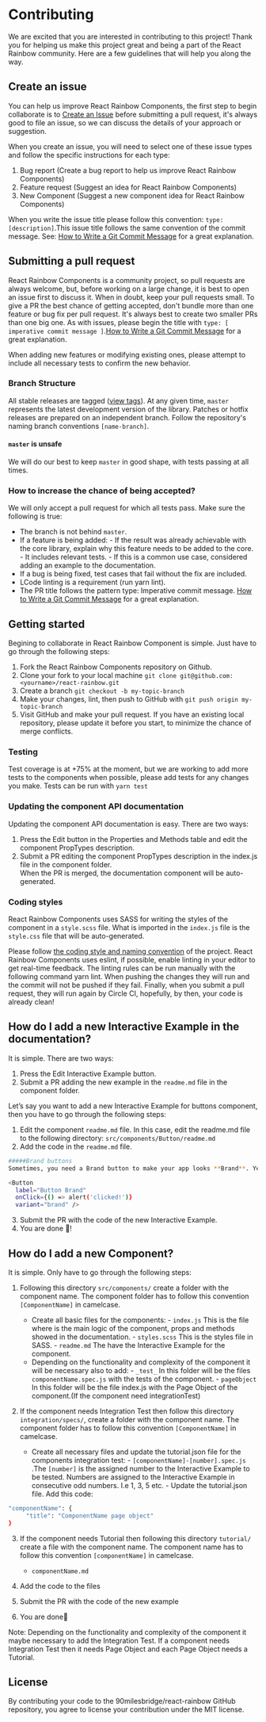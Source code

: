 # Contributing

We are excited that you are interested in contributing to this project! Thank you for helping us make this project great and being a part of the React Rainbow community. Here are a few guidelines that will help you along the way.

## Create an issue

You can help us improve React Rainbow Components, the first step to begin collaborate is to [Create an Issue](https://github.com/90milesbridge/react-rainbow/issues/new/choose) before submitting a pull request, it's always good to file an issue, so we can discuss the details of your approach or suggestion.

When you create an issue, you will need to select one of these issue types and follow the specific instructions for each type:

1. Bug report (Create a bug report to help us improve React Rainbow Components)
2. Feature request (Suggest an idea for React Rainbow Components)
3. New Component (Suggest a new component idea for React Rainbow Components)

When you write the issue title please follow this convention: `type: [description]`.This issue title follows the same convention of the commit message. See: [How to Write a Git Commit Message](https://www.conventionalcommits.org/en/v1.0.0-beta.2/) for a great explanation.

## Submitting a pull request

React Rainbow Components is a community project, so pull requests are always welcome, but, before working on a large change, it is best to open an issue first to discuss it.
When in doubt, keep your pull requests small. To give a PR the best chance of getting accepted, don't bundle more than one feature or bug fix per pull request. It's always best to create two smaller PRs than one big one.
As with issues, please begin the title with `type: [ imperative commit message ]`.[How to Write a Git Commit Message](https://www.conventionalcommits.org/en/v1.0.0-beta.2/) for a great explanation.

When adding new features or modifying existing ones, please attempt to include all necessary tests to confirm the new behavior.

### Branch Structure

All stable releases are tagged ([view tags](https://github.com/90milesbridge/react-rainbow/tags)).
At any given time, `master` represents the latest development version of the library. Patches or hotfix releases are prepared on an independent branch. Follow the repository's naming branch conventions `[name-branch]`.

#### `master` is unsafe

We will do our best to keep `master` in good shape, with tests passing at all times.

### How to increase the chance of being accepted?

We will only accept a pull request for which all tests pass. Make sure the following is true:

- The branch is not behind `master`.
- If a feature is being added:
      - If the result was already achievable with the core library, explain why this feature needs to be added to the core.
      - It includes relevant tests.
      - If this is a common use case, considered adding an example to the documentation.
- If a bug is being fixed, test cases that fail without the fix are included.
- LCode linting is a requirement  (run yarn lint).
- The PR title follows the pattern type: Imperative commit message. [How to Write a Git Commit Message](https://www.conventionalcommits.org/en/v1.0.0-beta.2/) for a great explanation.


## Getting started

Begining to collaborate in React Rainbow Component is simple. Just have to go through the following steps: 
1. Fork the React Rainbow Components repository on Github.
2. Clone your fork to your local machine `git clone git@github.com:<yourname>/react-rainbow.git`
3. Create a branch `git checkout -b my-topic-branch`
4. Make your changes, lint, then push to GitHub with `git push origin my-topic-branch`
5. Visit GitHub and make your pull request.
If you have an existing local repository, please update it before you start, to minimize the chance of merge conflicts.

### Testing

Test coverage is at +75% at the moment, but we are working to add more tests to the components when possible, please add tests for any changes you make. Tests can be run with `yarn test`

### Updating the component API documentation

Updating the component API documentation is easy. There are two ways:
1. Press the Edit button in the Properties and Methods table and edit the component PropTypes description.
2. Submit a PR editing the component PropTypes description in the index.js file in the component folder.  
When the PR is merged, the documentation component will be auto-generated.

### Coding styles

React Rainbow Components uses SASS for writing the styles of the component in a `style.scss` file. What is imported in the `index.js` file is the `style.css` file that will be auto-generated.

Please follow [the coding style and naming convention]() of the project. React Rainbow Components uses eslint,  if possible, enable linting in your editor to get real-time feedback. The linting rules can be run manually with the following command yarn lint.
When pushing the changes they will run and the commit will not be pushed if they fail.
Finally, when you submit a pull request, they will run again by Circle CI, hopefully, by then, your code is already clean!


## How do I add a new Interactive Example in the documentation?

It is simple. There are two ways:
1. Press the Edit Interactive Example button.
2. Submit a PR adding the new example in the `readme.md` file in the component folder. 

Let’s say you want to add a new Interactive Example for buttons component, then you have to go through the following steps:
1. Edit the component `readme.md` file.
In this case,  edit the readme.md file to the following directory:
`src/components/Button/readme.md`
2. Add the code in the `readme.md` file.

```sh
#####Brand buttons
Sometimes, you need a Brand button to make your app looks **Brand**. Yea ...
```
```sh
<Button 
  label="Button Brand"
  onClick={() => alert('clicked!')}
  variant="brand" />
```

3. Submit the PR with the code of the new Interactive Example.
4. You are done 🎉!


## How do I add a new Component?

It is simple. Only have to go through the following steps:

1. Following this directory `src/components/` create a folder with the component name. The component folder has to follow this convention `[ComponentName]` in camelcase.
     - Create all basic files for  the components:
           - `index.js` This is the file where is the main logic of the component, props and methods showed in the documentation.
           - `styles.scss` This is the styles file in SASS.
           - `readme.md` The have the Interactive Example for the component.
     - Depending on the functionality and complexity of the component it will be necessary also to add:
           - `_test_` In this folder will be the files `componentName.spec.js` with the tests of the component.
           - `pageObject` In this folder will be the file index.js with the Page Object of the component.(If the component need integrationTest)

2. If the component needs Integration Test then follow this directory `integration/specs/`, create a folder with the component name. The component folder has to follow this convention `[ComponentName]` in camelcase.
     - Create all necessary files and update the tutorial.json file for the components integration test:
           - `[componentName]-[number].spec.js` .The `[number]` is the assigned number to the Interactive Example to be tested. Numbers are assigned to the Interactive Example in consecutive odd numbers. I.e 1, 3, 5 etc.
           - Update the tutorial.json file. Add this code:
 ``` sh
 "componentName": {
      "title": "ComponentName page object"
 }
 ```
3. If the component needs Tutorial then following this directory `tutorial/` create a file with the component name. The component name has to follow this convention `[componentName]` in camelcase.
     - `componentName.md`
  
4. Add the code to the files
5. Submit the PR with the code of the new example
6. You are done🎉

Note: Depending on the functionality and complexity of the component it maybe necessary to add the Integration Test. If a component needs Integration Test then it needs Page Object and each Page Object needs a Tutorial.

## License
By contributing your code to the 90milesbridge/react-rainbow GitHub repository, you agree to license your contribution under the MIT license.
